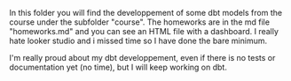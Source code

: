 In this folder you will find the developpement of some dbt models from the course under the subfolder "course".
The homeworks are in the md file "homeworks.md" and you can see an HTML file with a dashboard. I really hate looker studio and i missed time so I have done the bare minimum.

I'm really proud about my dbt developpement, even if there is no tests or documentation yet (no time), but I will keep working on dbt. 
